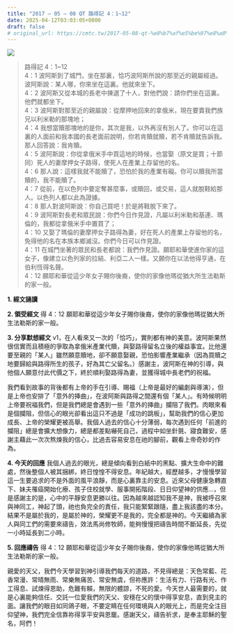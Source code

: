 ```yaml
---
title: "2017 – 05 – 08 QT 路得記 4：1~12"
date: 2025-04-12T03:03:05+0800
draft: false
# original_url: https://cmtc.tw/2017-05-08-qt-%e8%b7%af%e5%be%97%e8%a8%98-4%ef%bc%9a112
---
```


![](/images/qt.jpg)
> 路得記 4：1\~12  
> 4：1 波阿斯到了城門，坐在那裏，恰巧波阿斯所說的那至近的親屬經過。波阿斯說：某人哪，你來坐在這裏。他就來坐下。  
> 4：2 波阿斯又從本城的長老中揀選了十人，對他們說：請你們坐在這裏。他們就都坐下。  
> 4：3 波阿斯對那至近的親屬說：從摩押地回來的拿俄米，現在要賣我們族兄以利米勒的那塊地；  
> 4：4 我想當贖那塊地的是你，其次是我，以外再沒有別人了。你可以在這裏的人面前和我本國的長老面前說明，你若肯贖就贖，若不肯贖就告訴我。那人回答說：我肯贖。  
> 4：5 波阿斯說：你從拿俄米手中買這地的時候，也當娶（原文是買；十節同）死人的妻摩押女子路得，使死人在產業上存留他的名。  
> 4：6 那人說：這樣我就不能贖了，恐怕於我的產業有礙。你可以贖我所當贖的，我不能贖了。  
> 4：7 從前，在以色列中要定奪甚麼事，或贖回，或交易，這人就脫鞋給那人。以色列人都以此為證據。  
> 4：8 那人對波阿斯說：你自己買吧！於是將鞋脫下來了。  
> 4：9 波阿斯對長老和眾民說：你們今日作見證，凡屬以利米勒和基連、瑪倫的，我都從拿俄米手中置買了；  
> 4：10 又娶了瑪倫的妻摩押女子路得為妻，好在死人的產業上存留他的名，免得他的名在本族本鄉滅沒。你們今日可以作見證。  
> 4：11 在城門坐著的眾民和長老都說：我們作見證。願耶和華使進你家的這女子，像建立以色列家的拉結、利亞二人一樣。又願你在以法他得亨通，在伯利恆得名聲。  
> 4：12 願耶和華從這少年女子賜你後裔，使你的家像他瑪從猶大所生法勒斯的家一般。

**1. 經文誦讀**

**2. 領受經文**
得 4：12 願耶和華從這少年女子賜你後裔，使你的家像他瑪從猶大所生法勒斯的家一般。

**3. 分享默想經文**
v1，在人看來又一次的「恰巧」，實則都有神的美意。波阿斯果然很信實而且積極的爭取為拿俄米產業代贖，與娶路得留名立後的權益事宜。比他還要至親的「某人」雖然願意贖地，卻不願意娶親，恐怕影響產業繼承（因為買贖之地要歸給與路得所生的孩子，好為其亡父留名。）感謝主，波阿斯在神的引導，與他個人願意付此代價之下，終於順利娶路得為妻，並獲得城中長老們的祝福。

我們看到故事的背後都有上帝的手在引導、賜福（上帝是最好的編劇與導演），但是上帝也安排了「意外的挿曲」，在波阿斯與路得之間還有個「某人」。有時候明明上帝要祝福我們，但是我們總是會遇到一些「意外的挿曲」攔阻了我們。肉眼來看是個攔阻，但信心的眼光卻看出這只不過是「成功的跳板」，幫助我們的信心更加成長、上帝的榮耀更被高舉。我個人過去的信心十分薄弱，每次遇到任何「前進的攔阻」總是會擴大想像力，總是都差點嚇死自己，過程中如坐針氈、寢食難安，感謝主藉此一次次熬煉我的信心，比過去容易安息在祂的腳前，觀看上帝奇妙的作為。

**4. 今天的回應**
我個人過去的眼光，總是傾向看到白紙中的黑點、擴大生命中的難處，然後整個人被其捆綁，終日惶惶不得安息。年紀越大，經歷越多，才慢慢學習這一生要追求的不是外面的風平浪靜，而是心裏靠主的安息。近來父母健康急轉直下、妹夫罹癌開始化療、孩子住校就學、服事開拓階段、日日仰望神的供應…，但是感謝主的是，心中的平靜安息更勝以往。因為越來越認知我不是神，我被呼召來與神同工，神起了頭，祂也負完全的責任，我只能緊緊跟隨，盡上我該盡的本分。結果不是屬於我的，是屬於神的，榮耀更不是我的，完全都是神的。今天繼續為家人與同工們的需要來禱告，效法馬尚修牧師，能夠慢慢把禱告時間不斷延長，先從一小時延長到二小時。

**5. 回應禱告**
得 4：12 願耶和華從這少年女子賜你後裔，使你的家像他瑪從猶大所生法勒斯的家一般。

親愛的天父，我們今天學習到神引導我們每天的道路，不見得總是：天色常藍、花香常漫、常晴無雨、常樂無痛苦、常安無虞，但祢應許：生活有力、行路有光、作工得息、試煉得恩助，危難有賴，無限的體諒，不死的愛。今天世人最需要的，就是心裏能夠信任、交託一位愛我們的天父、安穩在父的懷中得享安息，直到見主的面。讓我們的眼目如同鴿子眼，不要定睛在任何環境與人的眼光上，而是完全注目仰望神，我們完全信靠祢得享平安與恩竉。感謝天父，禱告祈求，是奉主耶穌的聖名，阿們！
